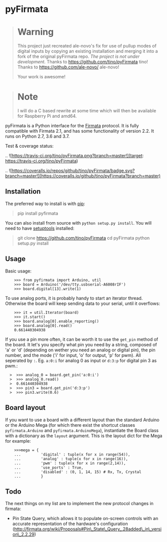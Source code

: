 # pyFirmata

> # Warning
>   This project just recreated ale-novo's fix for use of pullup modes of digital inputs by
>   copying an existing installation and merging it into a fork of the original pyFirmata repo.
>   _The project is not under development._
>   Thanks to https://github.com/tino/pyFirmata tino!
>   Thanks to https://github.com/ale-novo/ ale-novo!
>
>   Your work is awesome!

> # Note
>  I will do a C based rewrite at some time which will then be available for Raspberry Pi and amd64.

pyFirmata is a Python interface for the [Firmata](https://firmata.org) protocol. It is fully
compatible with Firmata 2.1, and has some functionality of version 2.2. It runs
on Python 2.7, 3.6 and 3.7.

Test & coverage status:

.. ![https://travis-ci.org/tino/pyFirmata.png?branch=master!](target: https://travis-ci.org/tino/pyFirmata)

.. ![https://coveralls.io/repos/github/tino/pyFirmata/badge.svg?branch=master!](https://coveralls.io/github/tino/pyFirmata?branch=master)

## Installation

The preferred way to install is with [pip](http://www.pip-installer.org/en/latest/):

>    pip install pyfirmata

You can also install from source with ``python setup.py install``. You will
need to have [setuptools](https://pypi.python.org/pypi/setuptools) installed:

>    git clone https://github.com/tino/pyFirmata
>    cd pyFirmata
>    python setup.py install

## Usage

Basic usage:
```
    >>> from pyfirmata import Arduino, util
    >>> board = Arduino('/dev/tty.usbserial-A6008rIF')
    >>> board.digital[13].write(1)
```
To use analog ports, it is probably handy to start an iterator thread.
Otherwise the board will keep sending data to your serial, until it overflows:
```
    >>> it = util.Iterator(board)
    >>> it.start()
    >>> board.analog[0].enable_reporting()
    >>> board.analog[0].read()
    0.661440304938
```
If you use a pin more often, it can be worth it to use the ``get_pin`` method
of the board. It let's you specify what pin you need by a string, composed of
'a' or 'd' (depending on wether you need an analog or digital pin), the pin
number, and the mode ('i' for input, 'o' for output, 'p' for pwm). All
seperated by ``:``. Eg. ``a:0:i`` for analog 0 as input or ``d:3:p`` for
digital pin 3 as pwm.:
```
  >  >>> analog_0 = board.get_pin('a:0:i')
  >  >>> analog_0.read()
  >  0.661440304938
  >  >>> pin3 = board.get_pin('d:3:p')
  >  >>> pin3.write(0.6)
```
## Board layout

If you want to use a board with a different layout than the standard Arduino
or the Arduino Mega (for which there exist the shortcut classes
`pyfirmata.Arduino` and `pyfirmata.ArduinoMega`), instantiate the Board
class with a dictionary as the `layout` argument. This is the layout dict
for the Mega for example:
```
    >>>mega = {
    ...         'digital' : tuple(x for x in range(54)),
    ...         'analog' : tuple(x for x in range(16)),
    ...         'pwm' : tuple(x for x in range(2,14)),
    ...         'use_ports' : True,
    ...         'disabled' : (0, 1, 14, 15) # Rx, Tx, Crystal
    ...         }
```
## Todo

The next things on my list are to implement the new protocol changes in
firmata:

- Pin State Query, which allows it to populate on-screen controls with an
  accurate representation of the hardware's configuration
  (http://firmata.org/wiki/Proposals#Pin\_State\_Query_.28added\_in\_version\_2.2.29)
